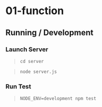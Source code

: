 01-function
===========

## Running / Development

### Launch Server

> `cd server`

> `node server.js`

### Run Test

> `NODE_ENV=development npm test`
